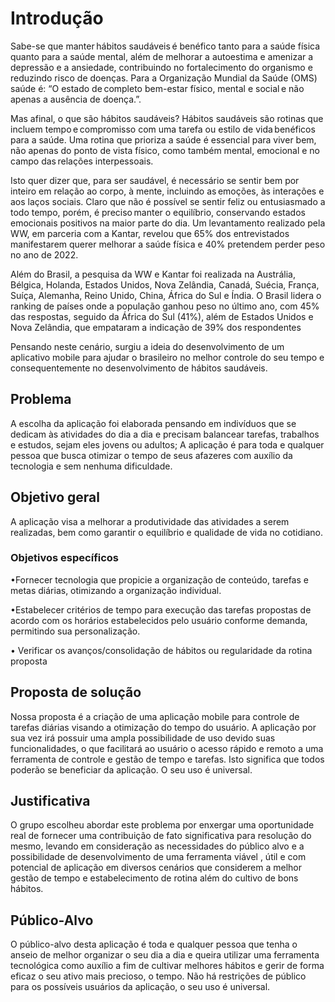 # Introdução

Sabe-se que manter hábitos saudáveis é benéfico tanto para a saúde física quanto para a saúde mental, além de melhorar a autoestima e amenizar a depressão e a ansiedade, contribuindo no fortalecimento do organismo e reduzindo risco de doenças.  Para a Organização Mundial da Saúde (OMS) saúde é: “O estado de completo bem-estar físico, mental e social e não apenas a ausência de doença.”.

Mas afinal, o que são hábitos saudáveis? Hábitos saudáveis são rotinas que incluem tempo e compromisso com uma tarefa ou estilo de vida benéficos para a saúde.  Uma rotina que prioriza a saúde é essencial para viver bem, não apenas do ponto de vista físico, como também mental, emocional e no campo das relações interpessoais.

Isto quer dizer que, para ser saudável, é necessário se sentir bem por inteiro em relação ao corpo, à mente, incluindo as emoções, às interações e aos laços sociais.  Claro que não é possível se sentir feliz ou entusiasmado a todo tempo, porém, é preciso manter o equilíbrio, conservando estados emocionais positivos na maior parte do dia. Um levantamento realizado pela WW, em parceria com a Kantar, revelou que 65% dos entrevistados manifestarem querer melhorar a saúde física e 40% pretendem perder peso no ano de 2022.

Além do Brasil, a pesquisa da WW e Kantar foi realizada na Austrália, Bélgica, Holanda, Estados Unidos, Nova Zelândia, Canadá, Suécia, França, Suíça, Alemanha, Reino Unido, China, África do Sul e Índia. O Brasil lidera o ranking de países onde a população ganhou peso no último ano, com 45% das respostas, seguido da África do Sul (41%), além de Estados Unidos e Nova Zelândia, que empataram a indicação de 39% dos respondentes

Pensando neste cenário, surgiu a ideia do desenvolvimento de um aplicativo mobile para ajudar o brasileiro no melhor controle do seu tempo e consequentemente no desenvolvimento de hábitos saudáveis.

## Problema

A escolha da aplicação foi elaborada pensando em indivíduos que se dedicam às atividades do dia a dia e precisam balancear tarefas, trabalhos e estudos, sejam eles jovens ou adultos; A aplicação é para toda e qualquer pessoa que busca otimizar o tempo de seus afazeres com auxílio da tecnologia e sem nenhuma dificuldade. 

## Objetivo geral

A aplicação visa a melhorar a produtividade das atividades a serem realizadas, bem como garantir o equilíbrio e qualidade de vida no cotidiano.

### Objetivos específicos

•Fornecer tecnologia que propicie a organização de conteúdo, tarefas e metas diárias, otimizando a organização individual.

•Estabelecer critérios de tempo para execução das tarefas propostas de acordo com os horários estabelecidos pelo usuário conforme demanda, permitindo sua personalização.

• Verificar os avanços/consolidação de hábitos ou regularidade da rotina proposta



## Proposta de solução

Nossa proposta é a criação de uma aplicação mobile para controle de tarefas diárias visando a otimização do tempo do usuário. A aplicação por sua vez irá possuir uma ampla possibilidade de uso devido suas funcionalidades, o que facilitará ao usuário o acesso rápido e remoto a uma ferramenta de controle e gestão de tempo e tarefas. Isto significa que todos poderão se beneficiar da aplicação. O seu uso é universal.

## Justificativa

O grupo escolheu abordar este problema por enxergar uma oportunidade real de fornecer uma contribuição de fato significativa para resolução do mesmo, levando em consideração as necessidades do público alvo e a possibilidade de desenvolvimento de uma ferramenta viável , útil e com potencial de aplicação em diversos cenários que considerem a melhor gestão de tempo e estabelecimento de rotina além do cultivo de bons hábitos.


## Público-Alvo

O público-alvo desta aplicação é toda e qualquer pessoa que tenha o anseio de melhor organizar o seu dia a dia e queira utilizar uma ferramenta tecnológica como auxílio a fim de cultivar melhores hábitos e gerir de forma eficaz o seu ativo mais precioso, o tempo. Não há restrições de público para os possíveis usuários da aplicação, o seu uso é universal.
